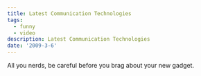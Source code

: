 ```yaml
---
title: Latest Communication Technologies
tags:
  - funny
  - video
description: Latest Communication Technologies
date: '2009-3-6'
---
```


All you nerds, be careful before you brag about your new gadget.